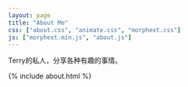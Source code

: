 ```yaml
---
layout: page
title: "About Me"
css: ["about.css", "animate.css", "morphext.css"]
js: ["morphext.min.js", "about.js"]
---
```


Terry的私人，分享各种有趣的事情。

{% include about.html %}
